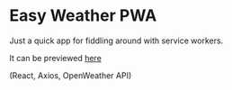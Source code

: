 # Easy Weather PWA

Just a quick app for fiddling around with service workers.

It can be previewed [here](http://easy-weather-pwa.herokuapp.com/)

(React, Axios, OpenWeather API)
